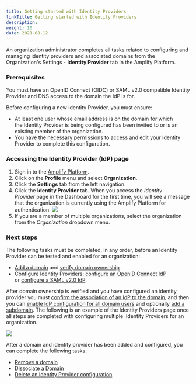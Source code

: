 ```yaml
---
title: Getting started with Identity Providers
linkTitle: Getting started with Identity Providers
description: 
weight: 10
date: 2021-08-12
---
```


An organization administrator completes all tasks related to configuring and managing identity providers and associated domains from the Organization's Settings - **Identity Provider** tab in the Amplify Platform.

### Prerequisites

You must have an OpenID Connect (OIDC) or SAML v2.0 compatible Identity Provider and DNS access to the domain the IdP is for.

Before configuring a new Identity Provider, you must ensure:

* At least one user whose email address is on the domain for which the Identity Provider is being configured has been invited to or is an existing member of the organization.
* You have the necessary permissions to access and edit your Identity Provider to complete this configuration.

### Accessing the Identity Provider (IdP) page

1. Sign in to the [Amplify Platform](https://platform.axway.com/).
2. Click on the **Profile** menu and select **Organization**.
3. Click the **Settings** tab from the left navigation.
4. Click the **Identity Provider** tab. When you access the _Identity Provider_ page in the Dashboard for the first time, you will see a message that the organization is currently using the Amplify Platform for authentication.
    ![](/Images/overview_new_dropdown.png)
5. If you are a member of multiple organizations, select the organization from the _Organization_ dropdown menu.

### Next steps

The following tasks must be completed, in any order, before an Identity Provider can be tested and enabled for an organization:

* [Add a domain](/docs/management_guide/configuring_and_managing_identity_providers_idps/managing_domains/adding_a_domain/) and [verify domain ownership](/docs/management_guide/configuring_and_managing_identity_providers_idps/managing_domains/verifying_domain_ownership/)
* Configure Identity Providers: [configure an OpenID Connect IdP](/docs/management_guide/configuring_and_managing_identity_providers_idps/managing_identity_provider_configuration/configuring_an_openid_connect_idp/) or [configure a SAML v2.0 IdP](/docs/management_guide/configuring_and_managing_identity_providers_idps/managing_identity_provider_configuration/configuring_a_saml_v2.0_idp/).

After domain ownership is verified and you have configured an identity provider you must [confirm the association of an IdP to the domain](/docs/management_guide/configuring_and_managing_identity_providers_idps/enabling_identity_provider_configuration/confirming_the_association_of_an_idp_to_the_domain/), and then you can [enable IdP configuration for all domain users](/docs/management_guide/configuring_and_managing_identity_providers_idps/enabling_identity_provider_configuration/enabling_idp_configuration_for_all_domain_users/) and optionally [add a subdomain](/docs/management_guide/configuring_and_managing_identity_providers_idps/managing_domains/adding_a_subdomain/). The following is an example of the Identity Providers page once all steps are completed with configuring multiple  Identity Providers for an organization.

![](/Images/multiple_idps_configured.png)

After a domain and identity provider has been added and configured, you can complete the following tasks:

* [Remove a domain](/docs/management_guide/configuring_and_managing_identity_providers_idps/managing_domains/removing_a_domain/)
* [Dissociate a Domain](/docs/management_guide/configuring_and_managing_identity_providers_idps/managing_domains/dissociating_a_domain/)
* [Delete an Identity Provider configuration](/docs/management_guide/configuring_and_managing_identity_providers_idps/managing_identity_provider_configuration/deleting_an_identity_provider_configuration/)
